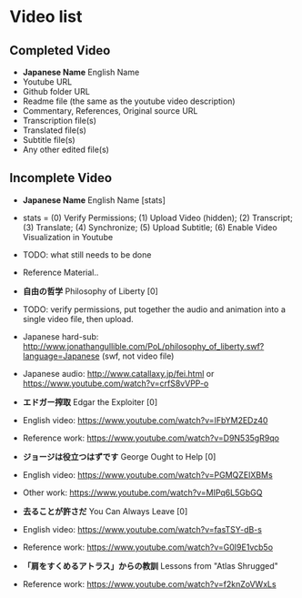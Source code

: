 # Video list

## Completed Video

- **Japanese Name** English Name  
 - Youtube URL  
 - Github folder URL  
  - Readme file (the same as the youtube video description)  
   - Commentary, References, Original source URL  
  - Transcription file(s)  
  - Translated file(s)  
  - Subtitle file(s)  
  - Any other edited file(s)  

## Incomplete Video

- **Japanese Name** English Name [stats]  
 - stats = (0) Verify Permissions; (1) Upload Video (hidden); (2) Transcript; (3) Translate; (4) Synchronize; (5) Upload Subtitle; (6) Enable Video Visualization in Youtube  
 - TODO: what still needs to be done  
 - Reference Material..  

- **自由の哲学** Philosophy of Liberty [0]
 - TODO: verify permissions, put together the audio and animation into a single video file, then upload.
 - Japanese hard-sub: http://www.jonathangullible.com/PoL/philosophy_of_liberty.swf?language=Japanese (swf, not video file)
 - Japanese audio: http://www.catallaxy.jp/fei.html or https://www.youtube.com/watch?v=crfS8vVPP-o

- **エドガー搾取** Edgar the Exploiter [0]
 - English video: https://www.youtube.com/watch?v=IFbYM2EDz40
 - Reference work: https://www.youtube.com/watch?v=D9N535gR9qo

- **ジョージは役立つはずです** George Ought to Help [0]
 - English video: https://www.youtube.com/watch?v=PGMQZEIXBMs
 - Other work: https://www.youtube.com/watch?v=MIPq6L5GbGQ

- **去ることが許さだ** You Can Always Leave [0]
 - English video: https://www.youtube.com/watch?v=fasTSY-dB-s
 - Reference work: https://www.youtube.com/watch?v=G0I9E1vcb5o

- **「肩をすくめるアトラス」からの教訓** Lessons from "Atlas Shrugged"
 - Reference work: https://www.youtube.com/watch?v=f2knZoVWxLs





































